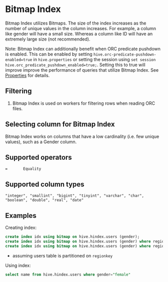 
# Bitmap Index

Bitmap Index utilizes Bitmaps. The size of the index increases as the number
of unique values in the column increases. For example, a column like gender
will have a small size. Whereas a column like ID will have an extremely 
large size (not recommended).

Note: Bitmap Index can additionally benefit when ORC predicate pushdown is enabled.
This can be enabled by setting `hive.orc-predicate-pushdown-enabled=true`
in `hive.properties` or setting the session using `set session hive.orc_predicate_pushdown_enabled=true;`. 
Setting this to true will improve improve the performance of queries that utilize Bitmap Index.
See [Properties](../admin/properties.html) for details.

## Filtering

1. Bitmap Index is used on workers for filtering rows when reading ORC files.

## Selecting column for Bitmap Index

Bitmap Index works on columns that have a low cardinality (i.e. few unique values),
such as a Gender column.

## Supported operators

    =       Equality

## Supported column types
    "integer", "smallint", "bigint", "tinyint", "varchar", "char", "boolean", "double", "real", "date"

## Examples

Creating index:
```sql
create index idx using bitmap on hive.hindex.users (gender);
create index idx using bitmap on hive.hindex.users (gender) where regionkey=1;
create index idx using bitmap on hive.hindex.users (gender) where regionkey in (3, 1);
```

* assuming users table is partitioned on `regionkey`

Using index:
```sql
select name from hive.hindex.users where gender="female"
```